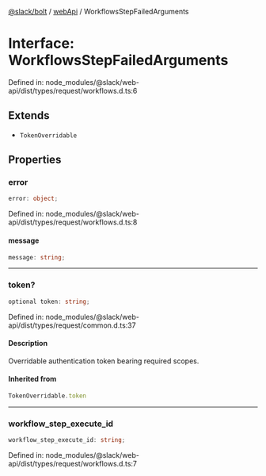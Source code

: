 [@slack/bolt](../../../../index.md) / [webApi](../index.md) / WorkflowsStepFailedArguments

# Interface: WorkflowsStepFailedArguments

Defined in: node\_modules/@slack/web-api/dist/types/request/workflows.d.ts:6

## Extends

- `TokenOverridable`

## Properties

### error

```ts
error: object;
```

Defined in: node\_modules/@slack/web-api/dist/types/request/workflows.d.ts:8

#### message

```ts
message: string;
```

***

### token?

```ts
optional token: string;
```

Defined in: node\_modules/@slack/web-api/dist/types/request/common.d.ts:37

#### Description

Overridable authentication token bearing required scopes.

#### Inherited from

```ts
TokenOverridable.token
```

***

### workflow\_step\_execute\_id

```ts
workflow_step_execute_id: string;
```

Defined in: node\_modules/@slack/web-api/dist/types/request/workflows.d.ts:7
